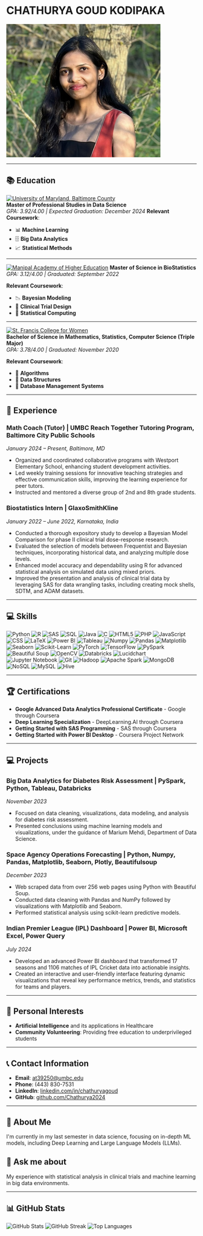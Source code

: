# CHATHURYA GOUD KODIPAKA
![Headshot Photo](pic.png)

---

## 📚 Education

[![University of Maryland, Baltimore County](https://img.shields.io/badge/University_of_Maryland_Baltimore_County-%230077B5.svg?style=for-the-badge&logo=university&logoColor=white)](https://umbc.edu)  
**Master of Professional Studies in Data Science**  
*GPA: 3.92/4.00 | Expected Graduation: December 2024*
**Relevant Coursework**:  
- 📊 **Machine Learning**
- 🗄️ **Big Data Analytics**
- 📈 **Statistical Methods**

---

[![Manipal Academy of Higher Education](https://img.shields.io/badge/Manipal_Academy_of_Higher_Education-%234CAF50.svg?style=for-the-badge)](https://manipal.edu) 
**Master of Science in BioStatistics**  
*GPA: 3.12/4.00 | Graduated: September 2022*

**Relevant Coursework**:  
- 📉 **Bayesian Modeling**
- 🧪 **Clinical Trial Design**
- 🔢 **Statistical Computing**


---

[![St. Francis College for Women](https://img.shields.io/badge/St_Francis_College_for_Women-%2300599C.svg?style=for-the-badge)](https://www.sfc.ac.in)  
**Bachelor of Science in Mathematics, Statistics, Computer Science (Triple Major)**  
*GPA: 3.78/4.00 | Graduated: November 2020*

**Relevant Coursework**:  
- 📐 **Algorithms**
- 🔗 **Data Structures**
- 💾 **Database Management Systems**


---

## 💼 Experience

### Math Coach (Tutor) | UMBC Reach Together Tutoring Program, Baltimore City Public Schools
*January 2024 – Present, Baltimore, MD*

- Organized and coordinated collaborative programs with Westport Elementary School, enhancing student development activities.
- Led weekly training sessions for innovative teaching strategies and effective communication skills, improving the learning experience for peer tutors.
- Instructed and mentored a diverse group of 2nd and 8th grade students.

### Biostatistics Intern | GlaxoSmithKline
*January 2022 – June 2022, Karnataka, India*

- Conducted a thorough expository study to develop a Bayesian Model Comparison for phase II clinical trial dose-response research.
- Evaluated the selection of models between Frequentist and Bayesian techniques, incorporating historical data, and analyzing multiple dose levels.
- Enhanced model accuracy and dependability using R for advanced statistical analysis on simulated data using mixed priors.
- Improved the presentation and analysis of clinical trial data by leveraging SAS for data wrangling tasks, including creating mock shells, SDTM, and ADAM datasets.

---

## 💻 Skills

![Python](https://img.shields.io/badge/python-3670A0?style=for-the-badge&logo=python&logoColor=ffdd54) 
![R](https://img.shields.io/badge/r-%23276DC3.svg?style=for-the-badge&logo=r&logoColor=white) 
![SAS](https://img.shields.io/badge/sas-%234B0082.svg?style=for-the-badge&logo=sas&logoColor=white) 
![SQL](https://img.shields.io/badge/sql-%2300599C.svg?style=for-the-badge&logo=sql&logoColor=white) 
![Java](https://img.shields.io/badge/java-%23ED8B00.svg?style=for-the-badge&logo=openjdk&logoColor=white) 
![C](https://img.shields.io/badge/c-%2300599C.svg?style=for-the-badge&logo=c&logoColor=white) 
![HTML5](https://img.shields.io/badge/html5-%23E34F26.svg?style=for-the-badge&logo=html5&logoColor=white) 
![PHP](https://img.shields.io/badge/php-%23777BB4.svg?style=for-the-badge&logo=php&logoColor=white) 
![JavaScript](https://img.shields.io/badge/javascript-%23F7DF1E.svg?style=for-the-badge&logo=javascript&logoColor=black) 
![CSS](https://img.shields.io/badge/css-%231572B6.svg?style=for-the-badge&logo=css3&logoColor=white) 
![LaTeX](https://img.shields.io/badge/latex-%23008080.svg?style=for-the-badge&logo=latex&logoColor=white) 
![Power BI](https://img.shields.io/badge/Power_BI-F2C811?style=for-the-badge&logo=powerbi&logoColor=black) 
![Tableau](https://img.shields.io/badge/Tableau-%23E97627.svg?style=for-the-badge&logo=Tableau&logoColor=white) 
![Numpy](https://img.shields.io/badge/Numpy-%23013243.svg?style=for-the-badge&logo=numpy&logoColor=white) 
![Pandas](https://img.shields.io/badge/pandas-%23150458.svg?style=for-the-badge&logo=pandas&logoColor=white) 
![Matplotlib](https://img.shields.io/badge/Matplotlib-%23ffffff.svg?style=for-the-badge&logo=Matplotlib&logoColor=black) 
![Seaborn](https://img.shields.io/badge/Seaborn-%231f77b4.svg?style=for-the-badge&logo=seaborn&logoColor=white) 
![Scikit-Learn](https://img.shields.io/badge/scikit--learn-%23F7931E.svg?style=for-the-badge&logo=scikit-learn&logoColor=white) 
![PyTorch](https://img.shields.io/badge/PyTorch-%23EE4C2C.svg?style=for-the-badge&logo=PyTorch&logoColor=white) 
![TensorFlow](https://img.shields.io/badge/TensorFlow-%23FF6F00.svg?style=for-the-badge&logo=TensorFlow&logoColor=white) 
![PySpark](https://img.shields.io/badge/PySpark-%23E25A1C.svg?style=for-the-badge&logo=apachespark&logoColor=white) 
![Beautiful Soup](https://img.shields.io/badge/Beautiful_Soup-%23800000.svg?style=for-the-badge&logo=python&logoColor=white) 
![OpenCV](https://img.shields.io/badge/OpenCV-%23ffffff.svg?style=for-the-badge&logo=OpenCV&logoColor=black) 
![Databricks](https://img.shields.io/badge/Databricks-%23FF5733.svg?style=for-the-badge&logo=databricks&logoColor=white) 
![Lucidchart](https://img.shields.io/badge/Lucidchart-%23FBB040.svg?style=for-the-badge&logo=lucidchart&logoColor=white) 
![Jupyter Notebook](https://img.shields.io/badge/Jupyter_Notebook-%23F37626.svg?style=for-the-badge&logo=jupyter&logoColor=white) 
![Git](https://img.shields.io/badge/Git-%23F05033.svg?style=for-the-badge&logo=git&logoColor=white) 
![Hadoop](https://img.shields.io/badge/Hadoop-%232DC4CC.svg?style=for-the-badge&logo=apachehadoop&logoColor=white) 
![Apache Spark](https://img.shields.io/badge/Apache%20Spark-FDEE21?style=for-the-badge&logo=apachespark&logoColor=black) 
![MongoDB](https://img.shields.io/badge/MongoDB-%234ea94b.svg?style=for-the-badge&logo=mongodb&logoColor=white) 
![NoSQL](https://img.shields.io/badge/NoSQL-%234ea94b.svg?style=for-the-badge&logo=nosql&logoColor=white) 
![MySQL](https://img.shields.io/badge/MySQL-%2300f.svg?style=for-the-badge&logo=mysql&logoColor=white) 
![Hive](https://img.shields.io/badge/Hive-%23FF5733.svg?style=for-the-badge&logo=apachehive&logoColor=white) 

---

## 🏆 Certifications

- **Google Advanced Data Analytics Professional Certificate** - Google through Coursera
- **Deep Learning Specialization** - DeepLearning.AI through Coursera
- **Getting Started with SAS Programming** - SAS through Coursera
- **Getting Started with Power BI Desktop** - Coursera Project Network

---

## 💻 Projects

### Big Data Analytics for Diabetes Risk Assessment | PySpark, Python, Tableau, Databricks
*November 2023*

- Focused on data cleaning, visualizations, data modeling, and analysis for diabetes risk assessment.
- Presented conclusions using machine learning models and visualizations, under the guidance of Marium Mehdi, Department of Data Science.

### Space Agency Operations Forecasting | Python, Numpy, Pandas, Matplotlib, Seaborn, Plotly, Beautifulsoup
*December 2023*

- Web scraped data from over 256 web pages using Python with Beautiful Soup.
- Conducted data cleaning with Pandas and NumPy followed by visualizations with Matplotlib and Seaborn.
- Performed statistical analysis using scikit-learn predictive models.

### Indian Premier League (IPL) Dashboard | Power BI, Microsoft Excel, Power Query
*July 2024*

- Developed an advanced Power BI dashboard that transformed 17 seasons and 1106 matches of IPL Cricket data into actionable insights.
- Created an interactive and user-friendly interface featuring dynamic visualizations that reveal key performance metrics, trends, and statistics for teams and players.

---

## 🎯 Personal Interests

- **Artificial Intelligence** and its applications in Healthcare
- **Community Volunteering**: Providing free education to underprivileged students

---

## 📞 Contact Information

- **Email**: [at39250@umbc.edu](mailto:at39250@umbc.edu)
- **Phone**: (443) 830-7531
- **LinkedIn**: [linkedin.com/in/chathuryagoud](https://linkedin.com/in/chathuryagoud)
- **GitHub**: [github.com/Chathurya2024](https://github.com/Chathurya2024)

---

## 💫 About Me

I'm currently in my last semester in data science, focusing on in-depth ML models, including Deep Learning and Large Language Models (LLMs).

## 💬 Ask me about
My experience with statistical analysis in clinical trials and machine learning in big data environments.

---

## 📊 GitHub Stats

![GitHub Stats](https://github-readme-stats.vercel.app/api?username=Chathurya2024&theme=dark&hide_border=false&include_all_commits=false&count_private=false)
![GitHub Streak](https://github-readme-streak-stats.herokuapp.com/?user=Chathurya2024&theme=dark&hide_border=false)
![Top Languages](https://github-readme-stats.vercel.app/api/top-langs/?username=Chathurya2024&theme=dark&hide_border=false&include_all_commits=false&count_private=false&layout=compact)
